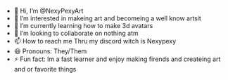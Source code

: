 - 👋 Hi, I’m @NexyPexyArt
- 👀 I’m interested in makeing art and becomeing a well know artsit
- 🌱 I’m currently learning how to make 3d avatars
- 💞️ I’m looking to collaborate on nothing atm
- 📫 How to reach me Thru my discord witch is Nexypexy
- 😄 Pronouns: They/Them
- ⚡ Fun fact: Im a fast learner and enjoy making firends and createing art and or favorite things

<!---
NexyPexyArt/NexyPexyArt is a ✨ special ✨ repository because its `README.md` (this file) appears on your GitHub profile.
You can click the Preview link to take a look at your changes.
--->
